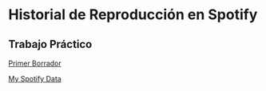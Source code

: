 # Historial de Reproducción en Spotify
## Trabajo Práctico

[Primer Borrador](https://docs.google.com/document/d/1Q88r3SkX1IiiruTAHgsB6OrA1J2S4Zx-sf4N6aXLbt0/edit)

[My Spotify Data](https://belisario-olivera.github.io/infovis/myData.html)












